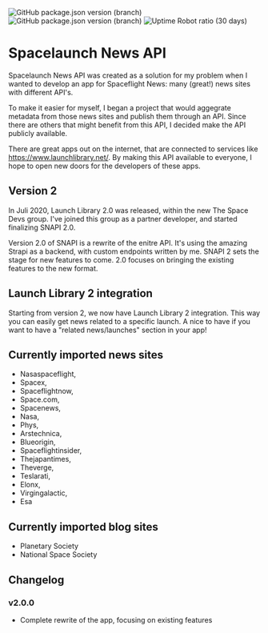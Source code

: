 ![GitHub package.json version (branch)](https://img.shields.io/github/package-json/v/spaceflightnewsapi/spaceflightnewsapi/master)
![GitHub package.json version (branch)](https://img.shields.io/github/package-json/v/spaceflightnewsapi/spaceflightnewsapi/development)
![Uptime Robot ratio (30 days)](https://img.shields.io/uptimerobot/ratio/m782215986-8b4d4ce5cf97cc49945e10b8)

# Spacelaunch News API
Spacelaunch News API was created as a solution for my problem when I wanted to develop an app for Spaceflight News: many (great!) news sites with different API's.

To make it easier for myself, I began a project that would aggegrate metadata from those news sites and publish them through an API. Since there are others that might benefit from this API, I decided make the API publicly available.

There are great apps out on the internet, that are connected to services like <https://www.launchlibrary.net/>. By making this API available to everyone, I hope to open new doors for the developers of these apps.

## Version 2
In Juli 2020, Launch Library 2.0 was released, within the new The Space Devs group. I've joined this group as a partner developer, and started finalizing SNAPI 2.0.

Version 2.0 of SNAPI is a rewrite of the enitre API. It's using the amazing Strapi as a backend, with custom endpoints written by me.
SNAPI 2 sets the stage for new features to come. 2.0 focuses on bringing the existing features to the new format.


## Launch Library 2 integration
Starting from version 2, we now have Launch Library 2 integration. This way you can easily get news related to a specific launch.
A nice to have if you want to have a "related news/launches" section in your app!

## Currently imported news sites
* Nasaspaceflight,
* Spacex,
* Spaceflightnow,
* Space.com,
* Spacenews,
* Nasa,
* Phys,
* Arstechnica,
* Blueorigin,
* Spaceflightinsider,
* Thejapantimes,
* Theverge,
* Teslarati,
* Elonx,
* Virgingalactic,
* Esa

## Currently imported blog sites

* Planetary Society
* National Space Society

## Changelog
### v2.0.0
* Complete rewrite of the app, focusing on existing features
